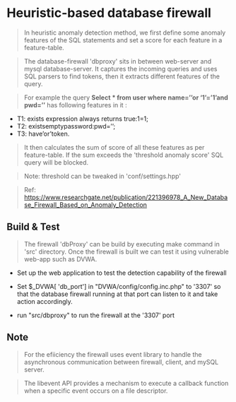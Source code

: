 # Heuristic-based database firewall
> In heuristic anomaly detection method, we first define some anomaly features of the SQL statements and set a score for each feature in a feature-table.

> The database-firewall 'dbproxy' sits in between web-server and mysql database-server. It captures the incoming queries and uses SQL parsers to find tokens, then it extracts different features of the query.

> For example the query **Select * from user where name=’’or ‘1’=’1’and pwd=’’** has following features in it :
- T1: exists expression always returns true:1=1;
- T2: existsemptypassword:pwd=’’;
- T3: have’or’token.
> It then calculates the sum of score of all these features as per feature-table. If the sum exceeds the 'threshold anomaly score' SQL query will be blocked.

> Note: threshold can be tweaked in 'conf/settings.hpp'  

> Ref: https://www.researchgate.net/publication/221396978_A_New_Database_Firewall_Based_on_Anomaly_Detection


## Build & Test
> The firewall 'dbProxy' can be build by executing make command in 'src' directory. Once the firewall is built we can test it using vulnerable web-app such as DVWA. 
- Set up the web application to test the detection capability of the firewall

- Set $_DVWA[ 'db_port'] in "DVWA/config/config.inc.php" to '3307' so that the database firewall running at that port can listen to it and take action accordingly. 

-  run "src/dbproxy" to run the firewall at the '3307' port

## Note
> For the efiiciency the firewall uses event library to handle the asynchronous communication between firewall, client, and mySQL server.

> The libevent API  provides a mechanism to execute a callback function when a specific event occurs on a file descriptor.